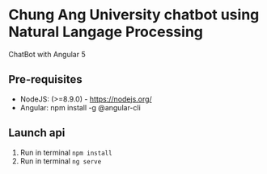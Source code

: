 # Chung Ang University chatbot using Natural Langage Processing

ChatBot with Angular 5

## Pre-requisites

- NodeJS: (>=8.9.0) - https://nodejs.org/
- Angular: npm install -g @angular-cli

## Launch api

1. Run in terminal ```npm install```
2. Run in terminal ```ng serve```
